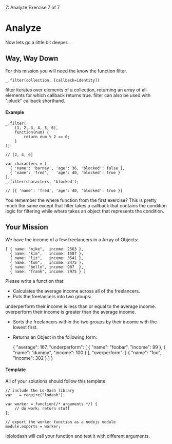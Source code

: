 7: Analyze
 Exercise 7 of 7


# Analyze

Now lets go a little bit deeper...


## Way, Way Down

For this mission you will need the know the function filter.

    _.filter(collection, [callback=identity])

filter iterates over elements of a collection, returning an
array of all elements for which callback returns true. filter can
also be used with ".pluck" callback shorthand.

#### Example

    _.filter(
        [1, 2, 3, 4, 5, 6],
        function(num) {
            return num % 2 == 0;
        }
    );

    // [2, 4, 6]

    var characters = [
      { 'name': 'barney', 'age': 36, 'blocked': false },
      { 'name': 'fred',   'age': 40, 'blocked': true }
    ];
    _.filter(characters, 'blocked');

    // [{ 'name': 'fred', 'age': 40, 'blocked': true }]

You remember the where function from the first exercise? This
is pretty much the same except that filter takes a callback
that contains the condition logic for filtering while where
takes an object that represents the condition.


## Your Mission

We have the income of a few freelancers in a Array of Objects:

    [ { name: "mike",  income: 2563 },
      { name: "kim",   income: 1587 },
      { name: "liz",   income: 3541 },
      { name: "tom",   income: 2475 },
      { name: "bello", income: 987  },
      { name: "frank", income: 2975 } ]

Please write a function that:

  * Calculates the average income across all of the freelancers.
  * Puts the freelancers into two groups:

underperform their income is less than or equal to the average income.
overperform their income is greater than the average income.

  * Sorts the freelancers within the two groups by their income with the lowest first.
  * Returns an Object in the following form:

    {
        "average": 167,
        "underperform": [
            { "name": "foobar", "income": 99 },
            { "name": "dummy", "income": 100 }
        ],
        "overperform": [
            { "name": "foo", "income": 302 }
        ]
    }

#### Template

All of your solutions should follow this template:

    // include the Lo-Dash library
    var _ = require("lodash");

    var worker = function(/* arguments */) {
        // do work; return stuff
    };

    // export the worker function as a nodejs module
    module.exports = worker;

lololodash will call your function and test it with different arguments.
